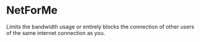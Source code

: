 # NetForMe

Limits the bandwidth usage or entirely blocks the connection of other users of the same internet connection as you.

